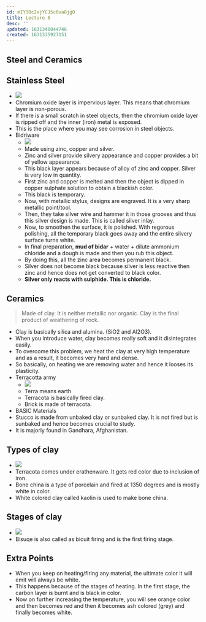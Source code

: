 ```yaml
---
id: mIY3Oc2xjYCJ5c0va8jgO
title: Lecture 6
desc: ''
updated: 1631340044746
created: 1631335927151
---
```



## Steel and Ceramics

## Stainless Steel

- ![](/assets/images/2021-09-11-10-25-39.png)
- Chromium oxide layer is impervious layer. This means that chromium layer is non-porous.
- If there is a small scratch in steel objects, then the chromium oxide layer is ripped off and the inner (iron) metal is exposed.
- This is the place where you may see corrosion in steel objects.
- Bidriware
  - ![](/assets/images/2021-09-11-10-31-28.png)
  - Made using zinc, copper and silver.
  - Zinc and silver provide silvery appearance and copper provides a bit of yellow appearance.
  - This black layer appears because of alloy of zinc and copper. Silver is very low in quantity.
  - First zinc and copper is melted and then the object is dipped in copper sulphate solution to obtain a blackish color.
  - This black is temporary.
  - Now, with metallic stylus, designs are engraved. It is a very sharp metallic point/tool.
  - Then, they take silver wire and hammer it in those grooves and thus this silver design is made. This is called silver inlay.
  - Now, to smoothen the surface, it is polished. With regorous polishing, all the temporary black goes away and the entire silvery surface turns white.
  - In final preparation, **mud of bidar** + water + dilute ammonium chloride and a dough is made and then you rub this object.
  - By doing this, all the zinc area becomes permanent black.
  - Silver does not become black because silver is less reactive then zinc and hence does not get converted to black color.
  - **Silver only reacts with sulphide. This is chloride.**

## Ceramics

> Made of clay. It is neither metallic nor organic. Clay is the final product of weathering of rock.

- Clay is basically silica and alumina. (SiO2 and Al2O3).
- When you introduce water, clay becomes really soft and it disintegrates easily.
- To overcome this problem, we heat the clay at very high temperature and as a result, it becomes very hard and dense.
- So basically, on heating we are removing water and hence it looses its plasticity.
- Terracotta army
  - ![](/assets/images/2021-09-11-11-02-41.png)
  - Terra means earth
  - Terracota is basically fired clay.
  - Brick is made of terracota.
- BASIC Materials
- Stucco is made from unbaked clay or sunbaked clay. It is not fired but is sunbaked and hence becomes crucial to study.
- It is majorly found in Gandhara, Afghanistan.

## Types of clay

- ![](/assets/images/2021-09-11-11-15-46.png)
- Terracota comes under erathenware. It gets red color due to inclusion of iron.
- Bone china is a type of porcelain and fired at 1350 degrees and is mostly white in color.
- White colored clay called kaolin is used to make bone china.

## Stages of clay

- ![](/assets/images/2021-09-11-11-18-04.png)
- Bisuqe is also called as bicuit firing and is the first firing stage.

## Extra Points

- When you keep on heating/firing any material, the ultimate color it will emit will always be white.
- This happens because of the stages of heating. In the first stage, the carbon layer is burnt and is black in color.
- Now on further increasing the temperature, you will see orange color and then becomes red and then it becomes ash colored (grey) and finally becomes white.

